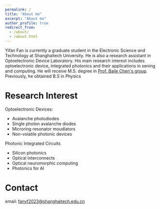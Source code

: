 ```yaml
---
permalink: /
title: "About me"
excerpt: "About me"
author_profile: true
redirect_from: 
  - /about/
  - /about.html
---
```


Yifan Fan is currently a graduate student in the Electronic Science and Technology at Shanghaitech University. He is also a research assistant in Optoelectronic Device Laboratory. His main research interest includes optoelectronic device, integrated photonics and their applications in sening and computing. He will receive M.S. degree in <a href="https://faculty.sist.shanghaitech.edu.cn/faculty/chenbl/#about"> Prof. Baile Chen's group</a>. Previously, he obtained B.S in Physics 

Research Interest
======
Optoelectronic Devices:
  * Avalanche photodiodes
  * Single photon avalanche diodes
  * Microring resonator moudlators
  * Non-volatile photonic devices

Photonic Integrated Circuits
  * Silicon photonics
  * Optical interconnects
  * Optical neuromorphic computing
  * Photonics for AI

Contact
======
email: fanyf2023@shanghaitech.edu.cn

